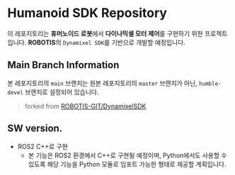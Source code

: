 # Humanoid SDK Repository
이 레포지토리는 **휴머노이드 로봇**에서 **다이나믹셀 모터 제어**를 구현하기 위한 프로젝트입니다. **ROBOTIS**의 `Dynamixel SDK`를 기반으로 개발할 예정입니다.

## Main Branch Information
본 레포지토리의 `main` 브랜치는 원본 레포지토리의 `master` 브랜치가 아닌, `humble-devel` 브랜치로 설정되어 있습니다.
> forked from [ROBOTIS-GIT/DynamixelSDK](https://github.com/ROBOTIS-GIT/DynamixelSDK)

## SW version.
- ROS2 C++로 구현
  - 본 기능은 ROS2 환경에서 C++로 구현될 예정이며, Python에서도 사용할 수 있도록 해당 기능을 Python 모듈로 임포트 가능한 형태로 제공할 계획입니다.

<!--
<img src="http://emanual.robotis.com/assets/images/sw/sdk/dynamixel_sdk/overview/dynamixel_sdk_concept_logo.jpg">

## Dynamixel SDK
The ROBOTIS Dynamixel SDK is a software development kit that provides Dynamixel control functions using packet communication. The API is designed for Dynamixel actuators and Dynamixel-based platforms. For more information on Dynamixel SDK, please refer to the e-manual below.
- [ROBOTIS e-Manual for Dynamixel SDK](http://emanual.robotis.com/docs/en/software/dynamixel/dynamixel_sdk/overview/)

## Supported Programming Languages
DynamixelSDK supports various programming languages.
- **C**: *Dynamic library and source code of this library and examples
- **C#** / **Java** / **MATLAB** / **LabVIEW**: Support based on dynamic library using C language
- **C++**: *Dynamic library and source code of this library and examples
- **Python**: Python module and examples
(* Dynamic library (*.dll, *.so, and *.dylib files) / .dll: dynamic-link library on Windows / .so: shared object on Linux / .dylib: dynamic library on MacOS)

For more information on ROS Packages for Dynamixel SDK, please refer to the ROS wiki pages below.
- http://wiki.ros.org/dynamixel_sdk
- http://wiki.ros.org/dynamixel_workbench
- http://wiki.ros.org/dynamixel_workbench_msgs
-->
